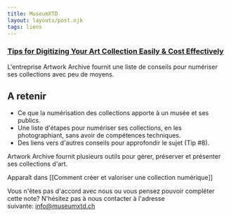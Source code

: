 ```yaml
---
title: MuseumXTD
layout: layouts/post.njk
tags: liens
---
```

### [Tips for Digitizing Your Art Collection Easily & Cost Effectively](https://www.artworkarchive.com/blog/tips-for-digitizing-your-art-collection-easily-cost-effectively) 
L'entreprise Artwork Archive fournit une liste de conseils pour numériser ses collections avec peu de moyens. 

## A retenir
- Ce que la numérisation des collections apporte à un musée et ses publics. 
- Une liste d'étapes pour numériser ses collections, en les photographiant, sans avoir de compétences techniques. 
- Des liens vers d'autres conseils pour approfondir le sujet (Tip #8). 

Artwork Archive fournit plusieurs outils pour gérer, préserver et présenter ses collections d'art. 

Apparaît dans [[Comment créer et valoriser une collection numérique]]

Vous n'êtes pas d'accord avec nous ou vous pensez pouvoir compléter cette note? N'hésitez pas à nous contacter à l'adresse suivante: [info@museumxtd.ch](mailto:info@museumxtd.ch)